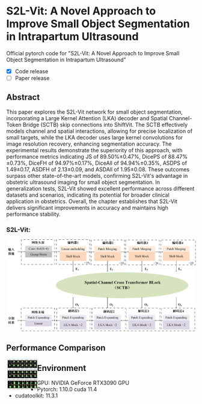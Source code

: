 # S2L-Vit: A Novel Approach to Improve Small Object Segmentation in Intrapartum Ultrasound

Official pytorch code for "S2L-Vit: A Novel Approach to Improve Small Object Segmentation in Intrapartum Ultrasound"

- [x] Code release
- [ ] Paper release

## Abstract
This paper explores the S2L-Vit network for small object segmentation, incorporating a Large Kernel Attention (LKA) decoder 
and Spatial Channel-Token Bridge (SCTB) skip connections into ShiftVit. The SCTB effectively models channel and spatial 
interactions, allowing for precise localization of small targets, while the LKA decoder uses large kernel convolutions 
for image resolution recovery, enhancing segmentation accuracy. The experimental results demonstrate the superiority of 
this approach, with performance metrics indicating JS of 89.50%±0.47%, DicePS of 88.47%±0.73%, DiceFH of 94.97%±0.17%, 
DiceAll of 94.94%±0.35%, ASDPS of 1.49±0.17, ASDFH of 2.13±0.09, and ASDAll of 1.95±0.08. These outcomes surpass other 
state-of-the-art models, confirming S2L-Vit's advantage in obstetric ultrasound imaging for small object segmentation. 
In generalization tests, S2L-Vit showed excellent performance across different datasets and scenarios, indicating its 
potential for broader clinical application in obstetrics. Overall, the chapter establishes that S2L-Vit delivers significant 
improvements in accuracy and maintains high performance stability.

### S2L-Vit:

![framework](imgs/S2L-Vit.png)

## Performance Comparison

<img src="imgs/performance.png" title="preformance" style="zoom:8%;" align="left"/>


## Environment

- GPU: NVIDIA GeForce RTX3090 GPU
- Pytorch: 1.10.0 cuda 11.4
- cudatoolkit: 11.3.1



